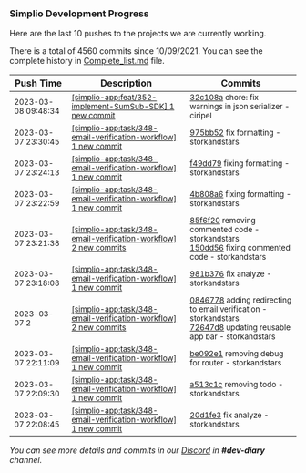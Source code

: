 
### Simplio Development Progress

Here are the last 10 pushes to the projects we are currently working.

There is a total of 4560 commits since 10/09/2021. You can see the complete history in
 [Complete_list.md](Complete_list.md) file.

| Push Time | Description | Commits |
| --- | --- | --- |
| <sub>2023-03-08 09:48:34</sub> | <sub>[[simplio-app:feat/352\-implement\-SumSub\-SDK] 1 new commit](https://github.com/SimplioOfficial/simplio-app/commit/32c108a100b9bcedeb11d0200aa2322ccc06e5fe)</sub> | <sub>[32c108a](https://github.com/SimplioOfficial/simplio-app/commit/32c108a100b9bcedeb11d0200aa2322ccc06e5fe) chore: fix warnings in json serializer - ciripel</sub> |
| <sub>2023-03-07 23:30:45</sub> | <sub>[[simplio-app:task/348\-email\-verification\-workflow] 1 new commit](https://github.com/SimplioOfficial/simplio-app/commit/975bb52a4e4acc08af3a4bfd1460655894f3ad97)</sub> | <sub>[975bb52](https://github.com/SimplioOfficial/simplio-app/commit/975bb52a4e4acc08af3a4bfd1460655894f3ad97) fix formatting - storkandstars</sub> |
| <sub>2023-03-07 23:24:13</sub> | <sub>[[simplio-app:task/348\-email\-verification\-workflow] 1 new commit](https://github.com/SimplioOfficial/simplio-app/commit/f49dd792b7a2290d16966aaa25b37363e59a635a)</sub> | <sub>[f49dd79](https://github.com/SimplioOfficial/simplio-app/commit/f49dd792b7a2290d16966aaa25b37363e59a635a) fixing formatting - storkandstars</sub> |
| <sub>2023-03-07 23:22:59</sub> | <sub>[[simplio-app:task/348\-email\-verification\-workflow] 1 new commit](https://github.com/SimplioOfficial/simplio-app/commit/4b808a654672abb7df218eb552d0c41a968ff3db)</sub> | <sub>[4b808a6](https://github.com/SimplioOfficial/simplio-app/commit/4b808a654672abb7df218eb552d0c41a968ff3db) fixing formatting - storkandstars</sub> |
| <sub>2023-03-07 23:21:38</sub> | <sub>[[simplio-app:task/348\-email\-verification\-workflow] 2 new commits](https://github.com/SimplioOfficial/simplio-app/compare/981b3766b056...150dd5606e01)</sub> | <sub>[85f6f20](https://github.com/SimplioOfficial/simplio-app/commit/85f6f201837e8e5ba148394fa14e534929581c98) removing commented code - storkandstars<br>[150dd56](https://github.com/SimplioOfficial/simplio-app/commit/150dd5606e0167f2955be4a2b66b397a83c06e58) fixing commented code - storkandstars</sub> |
| <sub>2023-03-07 23:18:08</sub> | <sub>[[simplio-app:task/348\-email\-verification\-workflow] 1 new commit](https://github.com/SimplioOfficial/simplio-app/commit/981b3766b056ca19fd1677e2b6c43213623becf8)</sub> | <sub>[981b376](https://github.com/SimplioOfficial/simplio-app/commit/981b3766b056ca19fd1677e2b6c43213623becf8) fix analyze - storkandstars</sub> |
| <sub>2023-03-07 2</sub> | <sub>[[simplio-app:task/348\-email\-verification\-workflow] 2 new commits](https://github.com/SimplioOfficial/simplio-app/compare/be092e1c36ab...72647d815da2)</sub> | <sub>[0846778](https://github.com/SimplioOfficial/simplio-app/commit/084677878b3721ee031d8c8f3d0a24abbc72dc38) adding redirecting to email verification - storkandstars<br>[72647d8](https://github.com/SimplioOfficial/simplio-app/commit/72647d815da23b81746a2569213f35ced8f9eb53) updating reusable app bar - storkandstars</sub> |
| <sub>2023-03-07 22:11:09</sub> | <sub>[[simplio-app:task/348\-email\-verification\-workflow] 1 new commit](https://github.com/SimplioOfficial/simplio-app/commit/be092e1c36ab4c8641efacb7a89e5d1e1b0ad926)</sub> | <sub>[be092e1](https://github.com/SimplioOfficial/simplio-app/commit/be092e1c36ab4c8641efacb7a89e5d1e1b0ad926) removing debug for router - storkandstars</sub> |
| <sub>2023-03-07 22:09:30</sub> | <sub>[[simplio-app:task/348\-email\-verification\-workflow] 1 new commit](https://github.com/SimplioOfficial/simplio-app/commit/a513c1c5b5a68cc0ffb25b0f5b07e1c5d2ef30fb)</sub> | <sub>[a513c1c](https://github.com/SimplioOfficial/simplio-app/commit/a513c1c5b5a68cc0ffb25b0f5b07e1c5d2ef30fb) removing todo - storkandstars</sub> |
| <sub>2023-03-07 22:08:45</sub> | <sub>[[simplio-app:task/348\-email\-verification\-workflow] 1 new commit](https://github.com/SimplioOfficial/simplio-app/commit/20d1fe3fab584a2d6c5f170858b51a7f48698cd4)</sub> | <sub>[20d1fe3](https://github.com/SimplioOfficial/simplio-app/commit/20d1fe3fab584a2d6c5f170858b51a7f48698cd4) fix analyze - storkandstars</sub> |

_You can see more details and commits in our [Discord](https://discord.gg/aKhjuwZmdP) in **#dev-diary** channel._
